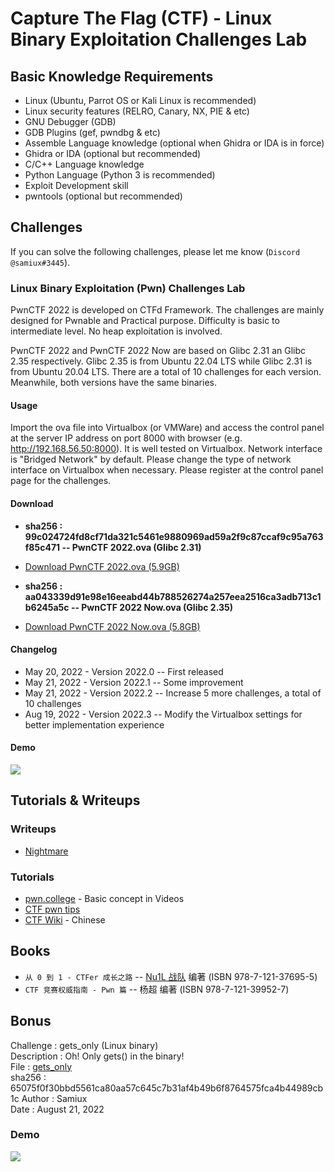 # Capture The Flag (CTF) - Linux Binary Exploitation Challenges Lab

## Basic Knowledge Requirements

- Linux  (Ubuntu, Parrot OS or Kali Linux is recommended)
- Linux security features  (RELRO, Canary, NX, PIE & etc)
- GNU Debugger (GDB)  
- GDB Plugins (gef, pwndbg & etc)  
- Assemble Language knowledge (optional when Ghidra or IDA is in force)  
- Ghidra or IDA (optional but recommended)
- C/C++ Language knowledge 
- Python Language  (Python 3 is recommended)
- Exploit Development skill 
- pwntools (optional but recommended)  

## Challenges

If you can solve the following challenges, please let me know (```Discord @samiux#3445```).  

### Linux Binary Exploitation (Pwn) Challenges Lab

PwnCTF 2022 is developed on CTFd Framework.  The challenges are mainly designed for Pwnable and Practical purpose.  Difficulty is basic to intermediate level.  No heap exploitation is involved.

PwnCTF 2022 and PwnCTF 2022 Now are based on Glibc 2.31 an Glibc 2.35 respectively.  Glibc 2.35 is from Ubuntu 22.04 LTS while Glibc 2.31 is from Ubuntu 20.04 LTS.  There are a total of 10 challenges for each version.  Meanwhile, both versions have the same binaries.

#### Usage

Import the ova file into Virtualbox (or VMWare) and access the control panel at the server IP address on port 8000 with browser (e.g. http://192.168.56.50:8000).  It is well tested on Virtualbox.  Network interface is "Bridged Network" by default.  Please change the type of network interface on Virtualbox when necessary.   Please register at the control panel page for the challenges.   

#### Download

- __sha256 : 99c024724fd8cf71da321c5461e9880969ad59a2f9c87ccaf9c95a763f85c471 -- PwnCTF 2022.ova (Glibc 2.31)__  

- [Download PwnCTF 2022.ova (5.9GB)](https://drive.google.com/file/d/1XgQ3PAbL4im6vJUMbfiMisXsov_gew_L/view?usp=sharing)  

- __sha256 : aa043339d91e98e16eeabd44b788526274a257eea2516ca3adb713c1b6245a5c -- PwnCTF 2022 Now.ova (Glibc 2.35)__  

- [Download PwnCTF 2022 Now.ova (5.8GB)](https://drive.google.com/file/d/13qwOhI_6jV4FNnJeoAO0_K5CdZp_qp2J/view?usp=sharing)  

#### Changelog

- May 20, 2022 - Version 2022.0 -- First released  
- May 21, 2022 - Version 2022.1 -- Some improvement  
- May 21, 2022 - Version 2022.2 -- Increase 5 more challenges, a total of 10 challenges  
- Aug 19, 2022 - Version 2022.3 -- Modify the Virtualbox settings for better implementation experience  

#### Demo

[![](https://img.youtube.com/vi/dpziHIbRYXM/0.jpg)](https://youtu.be/dpziHIbRYXM "PwnCTF 2022 Now Demo")  

## Tutorials & Writeups

### Writeups  
- [Nightmare](https://guyinatuxedo.github.io/)  

### Tutorials  
- [pwn.college](https://pwn.college/)  - Basic concept in Videos   
- [CTF pwn tips](https://github.com/Naetw/CTF-pwn-tips)  
- [CTF Wiki](https://ctf-wiki.org/)  - Chinese  

## Books

- ```从 0 到 1 - CTFer 成长之路``` -- [Nu1L 战队]( https://www.nu1l.com/#/) 编著  (ISBN 978-7-121-37695-5)  
- ```CTF 竞赛权威指南 - Pwn 篇``` -- 杨超 编著  (ISBN 978-7-121-39952-7)  

## Bonus

Challenge : gets_only (Linux binary)  
Description : Oh! Only gets() in the binary!  
File : [gets_only](https://github.com/samiux/CTF/raw/main/gets_only)  
sha256 : 65075f0f30bbd5561ca80aa57c645c7b31af4b49b6f8764575fca4b44989cb1c
Author : Samiux  
Date : August 21, 2022  

### Demo

[![](https://img.youtube.com/vi/cUEkw6Y9Zzw/0.jpg)](https://youtu.be/cUEkw6Y9Zzw "PwnCTF gets_only Demo")  
